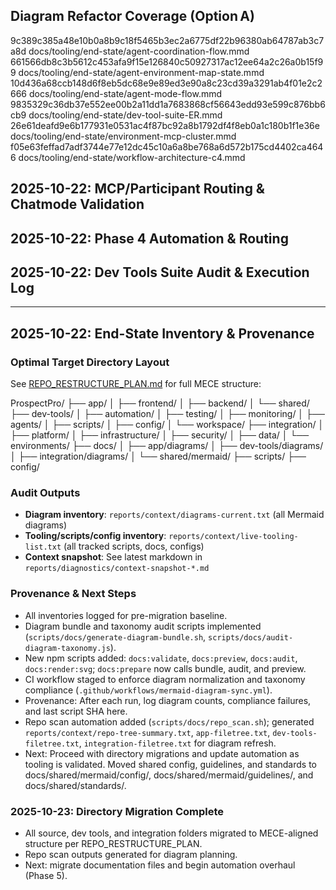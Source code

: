 ## Diagram Refactor Coverage (Option A)

9c389c385a48e10b0a8b9c18f5465b3ec2a6775df22b96380ab64787ab3c7a8d docs/tooling/end-state/agent-coordination-flow.mmd
661566db8c3b5612c453afa9f15e126840c50927317ac12ee64a2c26a0b15f99 docs/tooling/end-state/agent-environment-map-state.mmd
10d436a68ccb148d6f8eb5dc68e9e89ed3e90a8c23cd39a3291ab4f01e2c2666 docs/tooling/end-state/agent-mode-flow.mmd
9835329c36db37e552ee00b2a11dd1a7683868cf56643edd93e599c876bb6cb9 docs/tooling/end-state/dev-tool-suite-ER.mmd
26e61deafd9e6b177931e0531ac4f87bc92a8b1792df4f8eb0a1c180b1f1e36e docs/tooling/end-state/environment-mcp-cluster.mmd
f05e63feffad7adf3744e77e12dc45c10a6a8be768a6d572b175cd4402ca4646 docs/tooling/end-state/workflow-architecture-c4.mmd

## 2025-10-22: MCP/Participant Routing & Chatmode Validation

## 2025-10-22: Phase 4 Automation & Routing

## 2025-10-22: Dev Tools Suite Audit & Execution Log

---

## 2025-10-22: End-State Inventory & Provenance

### Optimal Target Directory Layout

See [REPO_RESTRUCTURE_PLAN.md](../../docs/app/REPO_RESTRUCTURE_PLAN.md) for full MECE structure:

ProspectPro/
├── app/
│ ├── frontend/
│ ├── backend/
│ └── shared/
├── dev-tools/
│ ├── automation/
│ ├── testing/
│ ├── monitoring/
│ ├── agents/
│ ├── scripts/
│ ├── config/
│ └── workspace/
├── integration/
│ ├── platform/
│ ├── infrastructure/
│ ├── security/
│ ├── data/
│ └── environments/
├── docs/
│ ├── app/diagrams/
│ ├── dev-tools/diagrams/
│ ├── integration/diagrams/
│ └── shared/mermaid/
├── scripts/
├── config/

### Audit Outputs

- **Diagram inventory**: `reports/context/diagrams-current.txt` (all Mermaid diagrams)
- **Tooling/scripts/config inventory**: `reports/context/live-tooling-list.txt` (all tracked scripts, docs, configs)
- **Context snapshot**: See latest markdown in `reports/diagnostics/context-snapshot-*.md`

### Provenance & Next Steps

- All inventories logged for pre-migration baseline.
- Diagram bundle and taxonomy audit scripts implemented (`scripts/docs/generate-diagram-bundle.sh`, `scripts/docs/audit-diagram-taxonomy.js`).
- New npm scripts added: `docs:validate`, `docs:preview`, `docs:audit`, `docs:render:svg`; `docs:prepare` now calls bundle, audit, and preview.
- CI workflow staged to enforce diagram normalization and taxonomy compliance (`.github/workflows/mermaid-diagram-sync.yml`).
- Provenance: After each run, log diagram counts, compliance failures, and last script SHA here.
- Repo scan automation added (`scripts/docs/repo_scan.sh`); generated `reports/context/repo-tree-summary.txt`, `app-filetree.txt`, `dev-tools-filetree.txt`, `integration-filetree.txt` for diagram refresh.
- Next: Proceed with directory migrations and update automation as tooling is validated.
  Moved shared config, guidelines, and standards to docs/shared/mermaid/config/, docs/shared/mermaid/guidelines/, and docs/shared/standards/.

### 2025-10-23: Directory Migration Complete

- All source, dev tools, and integration folders migrated to MECE-aligned structure per REPO_RESTRUCTURE_PLAN.
- Repo scan outputs generated for diagram planning.
- Next: migrate documentation files and begin automation overhaul (Phase 5).
